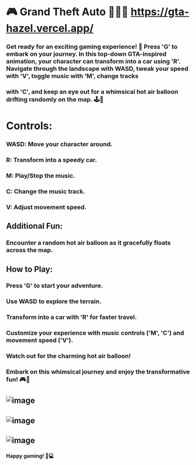 # 🎮 Grand Theft Auto 🚗🤖🎈 https://gta-hazel.vercel.app/

### Get ready for an exciting gaming experience! 🌟 Press 'G' to embark on your journey. In this top-down GTA-inspired animation, your character can transform into a car using 'R'. Navigate through the landscape with WASD, tweak your speed with 'V', toggle music with 'M', change tracks
### with 'C', and keep an eye out for a whimsical hot air balloon drifting randomly on the map. 🕹️🎈

# Controls:

### WASD: Move your character around.
### R: Transform into a speedy car.
### M: Play/Stop the music.
### C: Change the music track.
### V: Adjust movement speed.

## Additional Fun:
### Encounter a random hot air balloon as it gracefully floats across the map.

## How to Play:
### Press 'G' to start your adventure.
### Use WASD to explore the terrain.
### Transform into a car with 'R' for faster travel.
### Customize your experience with music controls ('M', 'C') and movement speed ('V').
### Watch out for the charming hot air balloon!
### Embark on this whimsical journey and enjoy the transformative fun! 🎮🚀
## ![image](https://github.com/Sarthakverse/GTA/assets/117356021/3c1cae29-8f50-48f7-bf57-c6324645741a)
## ![image](https://github.com/Sarthakverse/GTA/assets/117356021/a2739d61-cf36-42c9-874b-d4eb3b8ae0db)
## ![image](https://github.com/Sarthakverse/GTA/assets/117356021/9a9b3258-61ca-4d23-97c7-987f3ff20bd4)




#### Happy gaming! 🌈💻






